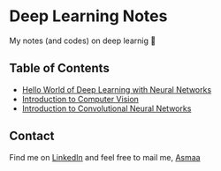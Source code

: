 # Deep Learning Notes
My notes (and codes) on deep learnig :dizzy:

## Table of Contents
* [Hello World of Deep Learning with Neural Networks](https://github.com/asmaamirkhan/DeepLearningNotes/tree/master/0-HelloWorld)
* [Introduction to Computer Vision](https://github.com/asmaamirkhan/DeepLearningNotes/tree/master/1-Intro2ComputerVision)
* [Introduction to Convolutional Neural Networks](https://github.com/asmaamirkhan/DeepLearningNotes/tree/master/2-Intro2CNN)

## Contact
Find me on [LinkedIn](https://www.linkedin.com/in/asmaa-mirkhan/) and feel free to mail me, [Asmaa](mailto:asmaamirkhan.am@gmail.com)